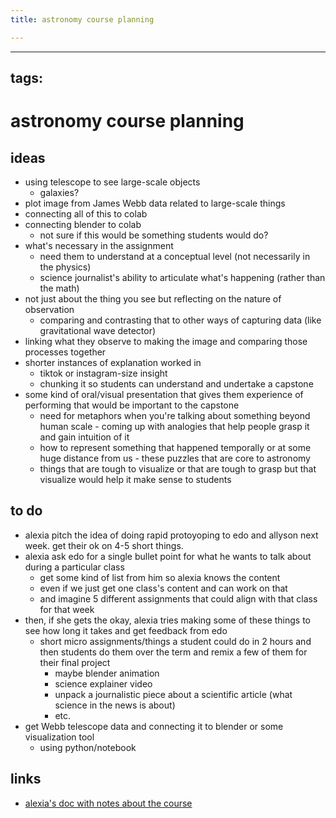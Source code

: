 ```yaml
---
title: astronomy course planning

---
```


---
tags:
---

# astronomy course planning

## ideas
* using telescope to see large-scale objects
    * galaxies?
* plot image from James Webb data related to large-scale things
* connecting all of this to colab
* connecting blender to colab
    * not sure if this would be something students would do?
* what's necessary in the assignment
    * need them to understand at a conceptual level (not necessarily in the physics)
    * science journalist's ability to articulate what's happening (rather than the math)
* not just about the thing you see but reflecting on the nature of observation
    * comparing and contrasting that to other ways of capturing data (like gravitational wave detector)
* linking what they observe to making the image and comparing those processes together
* shorter instances of explanation worked in
    * tiktok or instagram-size insight
    * chunking it so students can understand and undertake a capstone
* some kind of oral/visual presentation that gives them experience of performing that would be important to the capstone
    * need for metaphors when you're talking about something beyond human scale - coming up with analogies that help people grasp it and gain intuition of it
    * how to represent something that happened temporally or at some huge distance from us - these puzzles that are core to astronomy
    * things that are tough to visualize or that are tough to grasp but that visualize would help it make sense to students

## to do
* alexia pitch the idea of doing rapid protoyoping to edo and allyson next week. get their ok on 4-5 short things. 
* alexia ask edo for a single bullet point for what he wants to talk about during a particular class
    * get some kind of list from him so alexia knows the content
    * even if we just get one class's content and can work on that
    * and imagine 5 different assignments that could align with that class for that week
* then, if she gets the okay, alexia tries making some of these things to see how long it takes and get feedback from edo
    * short micro assignments/things a student could do in 2 hours and then students do them over the term and remix a few of them for their final project 
        * maybe blender animation
        * science explainer video
        * unpack a journalistic piece about a scientific article (what science in the news is about)
        * etc.
* get Webb telescope data and connecting it to blender or some visualization tool
    * using python/notebook

## links
* [alexia's doc with notes about the course](https://hackmd.io/-kTPSev8S46W4IX8v7Qweg)